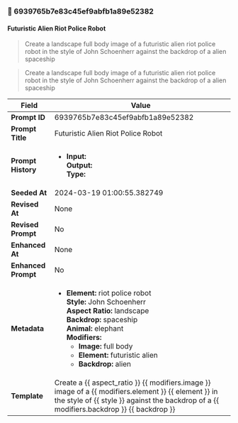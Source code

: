 

### 📜 6939765b7e83c45ef9abfb1a89e52382

#### Futuristic Alien Riot Police Robot

> Create a landscape full body image of a futuristic alien riot police robot in the style of John Schoenherr against the backdrop of a alien spaceship

> Create a landscape full body image of a futuristic alien riot police robot in the style of John Schoenherr against the backdrop of a alien spaceship

| Field          | Value                                                                                                                                                                      |
|----------------|----------------------------------------------------------------------------------------------------------------------------------------------------------------------------|
| **Prompt ID**  | 6939765b7e83c45ef9abfb1a89e52382                                                                                                                                                            |
| **Prompt Title**  | Futuristic Alien Riot Police Robot                                                                                                                                                            |
| **Prompt History** | <ul><li>**Input:**  <br> **Output:**  <br> **Type:** </li></ul> |
| **Seeded At** | 2024-03-19 01:00:55.382749                                                                                                                                                   |
| **Revised At** | None                                                                                                                                                   |
| **Revised Prompt** | No                                                                                                                                                                      |
| **Enhanced At** | None                                                                                                                                                  |
| **Enhanced Prompt** | No                                                                                                                                                                    |
| **Metadata**   | <ul><li>**Element:** riot police robot <br> **Style:** John Schoenherr <br> **Aspect Ratio:** landscape <br> **Backdrop:** spaceship <br> **Animal:** elephant <br> **Modifiers:**<ul><li>**Image:** full body</li><li>**Element:** futuristic alien</li><li>**Backdrop:** alien</li></ul></li></ul> |
| **Template**   | Create a {{ aspect_ratio }} {{ modifiers.image }} image of a {{ modifiers.element }} {{ element }} in the style of {{ style }} against the backdrop of a {{ modifiers.backdrop }} {{ backdrop }}                                                                                                                                           |


